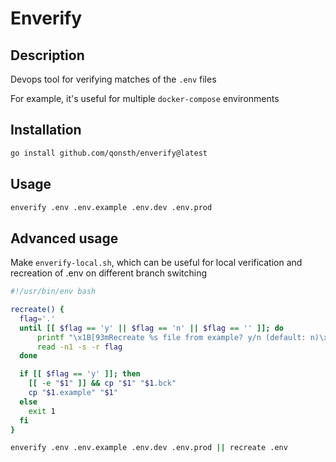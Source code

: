 # Enverify

## Description
Devops tool for verifying matches of the `.env` files

For example, it's useful for multiple `docker-compose` environments

## Installation
``` sh
go install github.com/qonsth/enverify@latest
```

## Usage
``` sh
enverify .env .env.example .env.dev .env.prod
```

## Advanced usage
Make `enverify-local.sh`, which can be useful for local verification and recreation of .env on different branch switching
``` sh
#!/usr/bin/env bash

recreate() {
  flag='.'
  until [[ $flag == 'y' || $flag == 'n' || $flag == '' ]]; do
      printf "\x1B[93mRecreate %s file from example? y/n (default: n)\x1B[0m\n" "$1"
      read -n1 -s -r flag
  done

  if [[ $flag == 'y' ]]; then
    [[ -e "$1" ]] && cp "$1" "$1.bck"
    cp "$1.example" "$1"
  else
    exit 1
  fi
}

enverify .env .env.example .env.dev .env.prod || recreate .env
```
